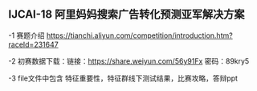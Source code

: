 ## IJCAI-18 阿里妈妈搜索广告转化预测亚军解决方案
-1 赛题介绍 
	https://tianchi.aliyun.com/competition/introduction.htm?raceId=231647

-2 初赛数据下载：链接：https://share.weiyun.com/56y91Fx 密码：89kry5

-3 file文件中包含
	特征重要性，特征群线下测试结果，比赛攻略，答辩ppt
